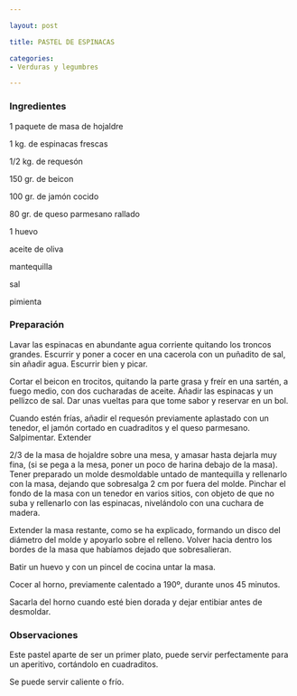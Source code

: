 ```yaml
---

layout: post

title: PASTEL DE ESPINACAS

categories:
- Verduras y legumbres

---
```


<h3>Ingredientes</h3>

1 paquete de masa de hojaldre

1 kg. de espinacas frescas

1/2 kg. de requesón

150 gr. de beicon

100 gr. de jamón cocido

80 gr. de queso parmesano rallado

1 huevo

aceite de oliva

mantequilla

sal

pimienta

<h3>Preparación</h3>

Lavar las espinacas en abundante agua corriente quitando los troncos grandes. Escurrir y poner a cocer en una cacerola con un puñadito de sal, sin añadir agua. Escurrir bien y picar.

Cortar el beicon en trocitos, quitando la parte grasa y freír en una sartén, a fuego medio, con dos cucharadas de aceite. Añadir las espinacas y un pellizco de sal. Dar unas vueltas para que tome sabor y reservar en un bol.

Cuando estén frías, añadir el requesón previamente aplastado con un tenedor, el jamón cortado en cuadraditos y el queso parmesano. Salpimentar. Extender

2/3 de la masa de hojaldre sobre una mesa, y amasar hasta dejarla muy fina, (si se pega a la mesa, poner un poco de harina debajo de la masa). Tener preparado un molde desmoldable untado de mantequilla y rellenarlo con la masa, dejando que sobresalga 2 cm por fuera del molde. Pinchar el fondo de la masa con un tenedor en varios sitios, con objeto de que no suba y rellenarlo con las espinacas, nivelándolo con una cuchara de madera.

Extender la masa restante, como se ha explicado, formando un disco del diámetro del molde y apoyarlo sobre el relleno. Volver hacia dentro los bordes de la masa que habíamos dejado que sobresalieran.

Batir un huevo y con un pincel de cocina untar la masa.

Cocer al horno, previamente calentado a 190º, durante unos 45 minutos.

Sacarla del horno cuando esté bien dorada y dejar entibiar antes de desmoldar.

<h3>Observaciones</h3>

Este pastel aparte de ser un primer plato, puede servir perfectamente para un aperitivo, cortándolo en cuadraditos.

Se puede servir caliente o frío.